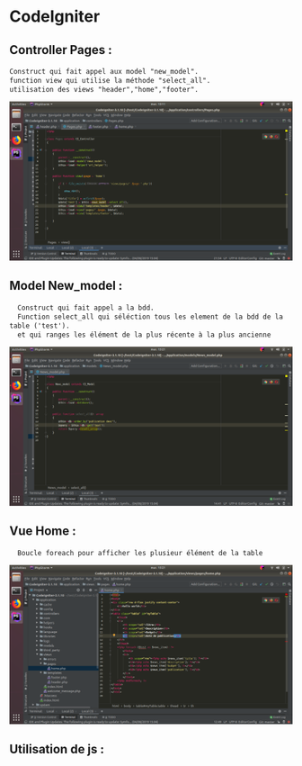 # CodeIgniter

## Controller Pages :
    Construct qui fait appel aux model "new_model".
    function view qui utilise la méthode "select_all".
    utilisation des views "header","home","footer".
![](https://github.com/edouardp44/CodeIgniter/blob/master/images/Screenshot%20from%202019-08-06%2015-11-22.png)

## Model New_model :
      Construct qui fait appel a la bdd.
      Function select_all qui séléction tous les element de la bdd de la table ('test').
      et qui ranges les élément de la plus récente à la plus ancienne
![](https://github.com/edouardp44/CodeIgniter/blob/master/images/Screenshot%20from%202019-08-06%2015-21-23.png)

## Vue Home :
      Boucle foreach pour afficher les plusieur élément de la table
![](https://github.com/edouardp44/CodeIgniter/blob/master/images/Screenshot%20from%202019-08-06%2015-21-46.png)

## Utilisation de js : 
      
  
